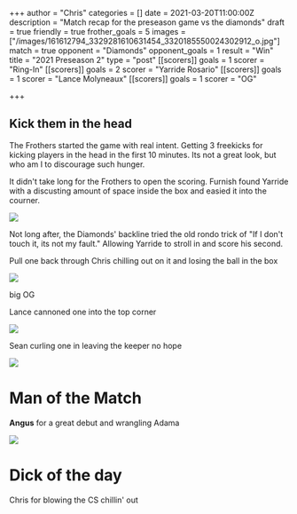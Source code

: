 +++
author = "Chris"
categories = []
date = 2021-03-20T11:00:00Z
description = "Match recap for the preseason game vs the diamonds"
draft = true
friendly = true
frother_goals = 5
images = ["/images/161612794_3329281610631454_3320185550024302912_o.jpg"]
match = true
opponent = "Diamonds"
opponent_goals = 1
result = "Win"
title = "2021 Preseason 2"
type = "post"
[[scorers]]
goals = 1
scorer = "Ring-In"
[[scorers]]
goals = 2
scorer = "Yarride Rosario"
[[scorers]]
goals = 1
scorer = "Lance Molyneaux"
[[scorers]]
goals = 1
scorer = "OG"

+++
## Kick them in the head

The Frothers started the game with real intent. Getting 3 freekicks for kicking players in the head in the first 10 minutes. Its not a great look, but who am I to discourage such hunger.

It didn't take long for the Frothers to open the scoring. Furnish found Yarride with a discusting amount of space inside the box and easied it into the courner.

![](/images/161680100_3329281443964804_5936812607294993792_o.jpg)

Not long after, the Diamonds' backline tried the old rondo trick of "If I don't touch it, its not my fault." Allowing Yarride to stroll in and score his second.

Pull one back through Chris chilling out on it and losing the ball in the box

![](/images/161713007_3329281327298149_7432019707500787447_o.jpg)

big OG

Lance cannoned one into the top corner

![](/images/161541933_3329281087298173_4257534478656521296_o.jpg)

Sean curling one in leaving the keeper no hope

![](/images/161188522_3329281393964809_5544043397834774570_o.jpg)

# Man of the Match

**Angus** for a great debut and wrangling Adama

![](/images/161713323_3329281400631475_3143629786754034632_o.jpg)

# Dick of the day

Chris for blowing the CS chillin' out